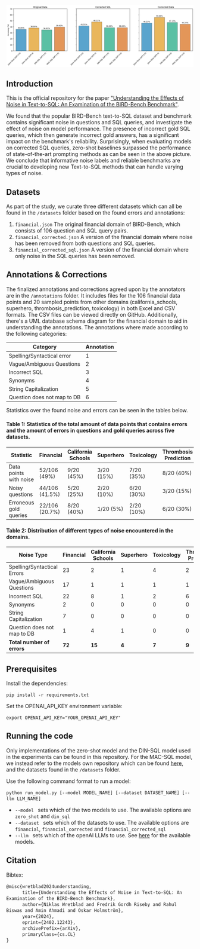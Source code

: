 ![](figures/model_results.png?raw=true)

## Introduction

This is the official repository for the paper ["Understanding the Effects of Noise in Text-to-SQL: An Examination of the BIRD-Bench Benchmark"](https://arxiv.org/abs/2402.12243).

We found that the popular BIRD-Bench text-to-SQL dataset and benchmark contains significant noise in questions and SQL queries, and investigate the effect of noise on model performance. The presence of incorrect gold SQL queries, which then generate incorrect gold answers, has a significant impact on the benchmark's reliability. Surprisingly, when evaluating models on corrected SQL queries, zero-shot baselines surpassed the performance of state-of-the-art prompting methods as can be seen in the above picture. We conclude that informative noise labels and reliable benchmarks are crucial to developing new Text-to-SQL methods that can handle varying types of noise.


## Datasets

As part of the study, we curate three different datasets which can all be found in the `/datasets` folder based on the found errors and annotations: 

1. `financial.json` The original financial domain of BIRD-Bench, which consists of 106 question and SQL query pairs. 
2. `financial_corrected.json` A version of the financial domain where noise has been removed from both questions and SQL queries.
3. `financial_corrected_sql.json` A version of the financial domain where only noise in the SQL queries has been removed.

## Annotations & Corrections

The finalized annotations and corrections agreed upon by the annotators are in the `/annotations` folder. It includes files for the 106 financial data points and 20 sampled points from other domains (california_schools, superhero, thrombosis_prediction, toxicology) in both Excel and CSV formats. The CSV files can be viewed directly on GitHub. Additionally, there's a UML database schema diagram for the financial domain to aid in understanding the annotations. The annotations where made according to the following categories: 

| Category                    | Annotation |
|-----------------------------|------------|
| Spelling/Syntactical error  | 1          |
| Vague/Ambiguous Questions   | 2          |
| Incorrect SQL               | 3          |
| Synonyms                    | 4          |
| String Capitalization       | 5          |
| Question does not map to DB | 6          |

Statistics over the found noise and errors can be seen in the tables below. 

#### Table 1: Statistics of the total amount of data points that contains errors and the amount of errors in questions and gold queries across five datasets.

| **Statistic** | **Financial** | **California Schools** | **Superhero** | **Toxicology** | **Thrombosis Prediction** |
|---------------|---------------|------------------------|---------------|----------------|---------------------------|
| Data points with noise | 52/106 (49%) | 9/20 (45%) | 3/20 (15%) | 7/20 (35%) | 8/20 (40%) |
| Noisy questions | 44/106 (41.5%) | 5/20 (25%) | 2/20 (10%) | 6/20 (30%) | 3/20 (15%) |
| Erroneous gold queries | 22/106 (20.7%) | 8/20 (40%) | 1/20 (5%) | 2/20 (10%) | 6/20 (30%) |


#### Table 2: Distribution of different types of noise encountered in the domains.

| **Noise Type** | **Financial** | **California Schools** | **Superhero** | **Toxicology** | **Thrombosis Prediction** |
|----------------|---------------|------------------------|---------------|----------------|---------------------------|
| Spelling/Syntactical Errors | 23 | 2 | 1 | 4 | 2 |
| Vague/Ambiguous Questions | 17 | 1 | 1 | 1 | 1 |
| Incorrect SQL | 22 | 8 | 1 | 2 | 6 |
| Synonyms | 2 | 0 | 0 | 0 | 0 |
| String Capitalization | 7 | 0 | 0 | 0 | 0 |
| Question does not map to DB | 1 | 4 | 1 | 0 | 0 |
| **Total number of errors** | **72** | **15** | **4** | **7** | **9** |



## Prerequisites

Install the dependencies: 

```
pip install -r requirements.txt
```

Set the OPENAI_API_KEY environment variable: 

```
export OPENAI_API_KEY="YOUR_OPENAI_API_KEY"
```


## Running the code

Only implementations of the zero-shot model and the DIN-SQL model used in the experiments can be found in this repository. For the MAC-SQL model, we instead refer to the models own repository which can be found [here](https://github.com/wbbeyourself/MAC-SQL), and the datasets found in the `/datasets` folder.

Use the following command format to run a model:

```
python run_model.py [--model MODEL_NAME] [--dataset DATASET_NAME] [--llm LLM_NAME]
```

- `--model ` sets which of the two models to use. The available options are `zero_shot` and `din_sql`
- `--dataset ` sets which of the datasets to use. The available options are `financial`, `financial_corrected` and `financial_corrected_sql`
- `--llm ` sets which of the openAI LLMs to use. See [here](https://platform.openai.com/docs/models/overview) for the available models. 


## Citation

Bibtex:
```
@misc{wretblad2024understanding,
      title={Understanding the Effects of Noise in Text-to-SQL: An Examination of the BIRD-Bench Benchmark}, 
      author={Niklas Wretblad and Fredrik Gordh Riseby and Rahul Biswas and Amin Ahmadi and Oskar Holmström},
      year={2024},
      eprint={2402.12243},
      archivePrefix={arXiv},
      primaryClass={cs.CL}
}
```
